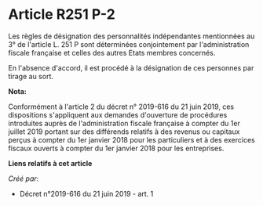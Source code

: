 # Article R251 P-2

Les règles de désignation des personnalités indépendantes mentionnées au 3° de l'article L. 251 P sont déterminées
conjointement par l'administration fiscale française et celles des autres Etats membres concernés.

En l'absence d'accord, il est procédé à la désignation de ces personnes par tirage au sort.

**Nota:**

Conformément à l'article 2 du décret n° 2019-616 du 21 juin 2019, ces dispositions s'appliquent aux demandes d'ouverture de
procédures introduites auprès de l'administration fiscale française à compter du 1er juillet 2019 portant sur des différends
relatifs à des revenus ou capitaux perçus à compter du 1er janvier 2018 pour les particuliers et à des exercices fiscaux
ouverts à compter du 1er janvier 2018 pour les entreprises.

**Liens relatifs à cet article**

_Créé par_:

  - Décret n°2019-616 du 21 juin 2019 - art. 1
